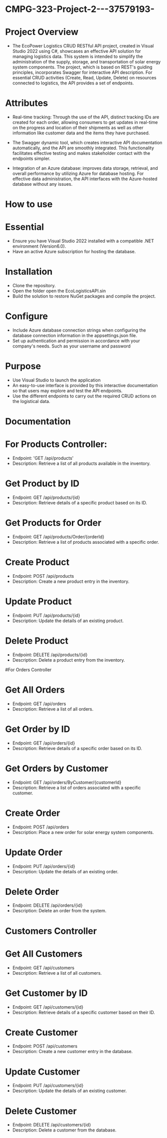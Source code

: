 # CMPG-323-Project-2---37579193-

# Project Overview
- The EcoPower Logistics CRUD RESTful API project, created in Visual Studio 2022 using C#, 
  showcases an effective API solution for managing logistics data. 
  This system is intended to simplify the administration of the supply, storage, and transportation of solar energy system components. 
  The project, which is based on REST's guiding principles, incorporates Swagger for interactive API description. 
  For essential CRUD activities (Create, Read, Update, Delete) on resources connected to logistics, the API provides a set of endpoints.
  
# Attributes
- Real-time tracking: Through the use of the API, distinct tracking IDs are created for each order, 
  allowing consumers to get updates in real-time on the progress and location of their shipments as well as other 
  information like customer data and the items they have purchased.

- The Swagger dynamic tool, which creates interactive API documentation automatically, and the API are smoothly integrated. 
  This functionality facilitates effective testing and makes stakeholder contact with the endpoints simpler.
  
- Integration of an Azure database: improves data storage, retrieval, and overall performance by utilizing Azure for database hosting. 
  For effective data administration, the API interfaces with the Azure-hosted database without any issues.

# How to use

# Essential 
- Ensure you have Visual Studio 2022 installed with a compatible .NET environment (Version6.0).
- Have an active Azure subscription for hosting the database.

# Installation
- Clone the repository.
- Open the folder open the EcoLogisticsAPI.sin
- Build the solution to restore NuGet packages and compile the project.

# Configure 
- Include Azure database connection strings when configuring the database connection information in the appsettings.json file.
- Set up authentication and permission in accordance with your company's needs. Such as your username and password

# Purpose
- Use Visual Studio to launch the application 
- An easy-to-use interface is provided by this interactive documentation so that users may explore and test the API endpoints.
- Use the different endpoints to carry out the required CRUD actions on the logistical data.

# Documentation

# For Products Controller:
- Endpoint: 'GET /api/products'
- Description: Retrieve a list of all products available in the inventory.

# Get Product by ID
- Endpoint: GET /api/products/{id}
- Description: Retrieve details of a specific product based on its ID.

# Get Products for Order
- Endpoint: GET /api/products/Order/{orderId}
- Description: Retrieve a list of products associated with a specific order.

# Create Product
- Endpoint: POST /api/products
- Description: Create a new product entry in the inventory.

# Update Product
- Endpoint: PUT /api/products/{id}
- Description: Update the details of an existing product.

# Delete Product
- Endpoint: DELETE /api/products/{id}
- Description: Delete a product entry from the inventory.


#For Orders Controller

# Get All Orders
- Endpoint: GET /api/orders
- Description: Retrieve a list of all orders.

# Get Order by ID
- Endpoint: GET /api/orders/{id}
- Description: Retrieve details of a specific order based on its ID.

# Get Orders by Customer
- Endpoint: GET /api/orders/ByCustomer/{customerId}
- Description: Retrieve a list of orders associated with a specific customer.

# Create Order
- Endpoint: POST /api/orders
- Description: Place a new order for solar energy system components.

# Update Order
- Endpoint: PUT /api/orders/{id}
- Description: Update the details of an existing order.

# Delete Order
- Endpoint: DELETE /api/orders/{id}
- Description: Delete an order from the system.


# Customers Controller

# Get All Customers
- Endpoint: GET /api/customers
- Description: Retrieve a list of all customers.

# Get Customer by ID
- Endpoint: GET /api/customers/{id}
- Description: Retrieve details of a specific customer based on their ID.

# Create Customer
- Endpoint: POST /api/customers
- Description: Create a new customer entry in the database.

# Update Customer
- Endpoint: PUT /api/customers/{id}
- Description: Update the details of an existing customer.

# Delete Customer
- Endpoint: DELETE /api/customers/{id}
- Description: Delete a customer from the database.